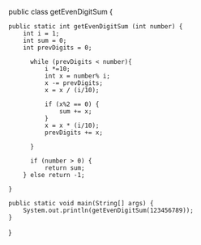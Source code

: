 public class getEvenDigitSum {

    public static int getEvenDigitSum (int number) {
        int i = 1;
        int sum = 0;
        int prevDigits = 0;

          while (prevDigits < number){
              i *=10;
              int x = number% i;
              x -= prevDigits;
              x = x / (i/10);

              if (x%2 == 0) {
                  sum += x;
              }
              x = x * (i/10);
              prevDigits += x;

          }

          if (number > 0) {
              return sum;
        } else return -1;

    }

    public static void main(String[] args) {
        System.out.println(getEvenDigitSum(123456789));
    }
}

